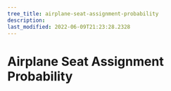 ```yaml
---
tree_title: airplane-seat-assignment-probability
description: 
last_modified: 2022-06-09T21:23:28.2328
---
```


# Airplane Seat Assignment Probability
